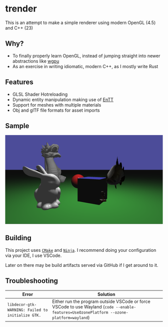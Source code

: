 # trender

This is an attempt to make a simple renderer using modern OpenGL (4.5) and C++ (23)

## Why?

- To finally properly learn OpenGL, instead of jumping straight into newer abstractions like [wgpu](https://github.com/gfx-rs/wgpu)
- As an exercise in writing idiomatic, modern C++, as I mostly write Rust

## Features

- GLSL Shader Hotreloading
- Dynamic entity manipulation making use of [EnTT](https://github.com/skypjack/entt)
- Support for meshes with multiple materials
- Obj and glTF file formats for asset imports

## Sample

![sample](./sample.png)

## Building

This project uses [`CMake`](https://cmake.org) and [`Ninja`](https://ninja-build.org).
I recommend doing your configuration via your IDE, I use VSCode.

Later on there may be build artifacts served via GitHub if I get around to it.

## Troubleshooting

| Error | Solution |
| --- | --- |
| `libdecor-gtk-WARNING: Failed to initialize GTK.` | Either run the program outside VSCode or force VSCode to use Wayland (`code --enable-features=UseOzonePlatform --ozone-platform=wayland`) |

